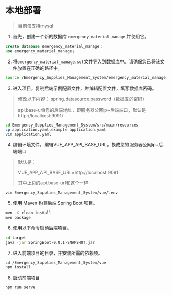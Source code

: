 # 本地部署

>目前仅支持mysql

1. 首先，创建一个新的数据库 `emergency_material_manage` 并使用它。

```sql
create database emergency_material_manage；
use emergency_material_manage；
```

2. 将`emergency_material_manage.sql`文件导入到数据库中。请确保您已将该文件放置在正确的路径中。

```bash
source /Emergency_Supplies_Management_System/emergency_material_manage.sql;
```

3. 进入项目，复制后端示例配置文件，并编辑配置文件，填写数据库密码。

>修改以下内容：
>spring.datasource.password（数据库的密码）
>
>api.base-url(您的后端地址，即服务器公网ip+后端端口，默认是http://localhost:9091)

```bash
cd Emergency_Supplies_Management_System/src/main/resources
cp application.yaml.example application.yaml
vim application.yaml
```

4. 编辑环境文件，编辑VUE_APP_API_BASE_URL，换成您的服务器公网ip+后端端口

>默认是：
>
>VUE_APP_API_BASE_URL=http://localhost:9091
>
>其中上边的api.base-url和这个一样

```bash
vim Emergency_Supplies_Management_System/vue/.env
```

5. 使用 Maven 构建后端 Spring Boot 项目。

```bash
mvn -X clean install
mvn package
```

6. 使用以下命令启动后端项目。

```bash
cd target
java -jar SpringBoot-0.0.1-SNAPSHOT.jar
```

7. 进入前端项目的目录，并安装所需的依赖项。

```bash
cd /Emergency_Supplies_Management_System/vue
npm install
```

8. 启动前端项目

```bash
npm run serve
```

